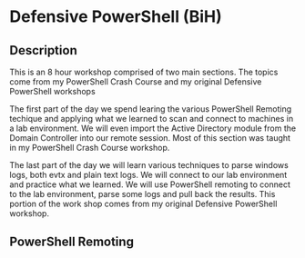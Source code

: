 # Defensive PowerShell (BiH)

## Description

This is an 8 hour workshop comprised of two main sections.  The topics come from my PowerShell Crash Course and my original Defensive PowerShell workshops

The first part of the day we spend learing the various PowerShell Remoting techique and applying what we learned to scan and connect to machines in a lab environment.  We will even import the Active Directory module from the Domain Controller into our remote session.  Most of this section was taught in my PowerShell Crash Course workshop.

The last part of the day we will learn various techniques to parse windows logs, both evtx and plain text logs.  We will connect to our lab environment and practice what we learned.  We will use PowerShell remoting to connect to the lab environment, parse some logs and pull back the results.  This portion of the work shop comes from my original Defensive PowerShell workshop.

## PowerShell Remoting  
